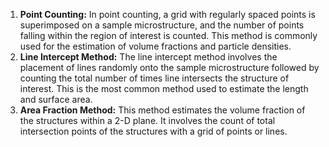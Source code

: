 
1. <b>	Point Counting:</b> In point counting, a grid with regularly spaced points is superimposed on a sample microstructure, and the number of points falling within the region of interest is counted. This method is commonly used for the estimation of volume fractions and particle densities.<br> 
2. <b>Line Intercept Method:</b> The line intercept method involves the placement of lines randomly onto the sample microstructure followed by counting the total number of times line intersects the structure of interest. This is the most common method used to estimate the length and surface area.<br>
3. <b>Area Fraction Method:</b> This method estimates the volume fraction of the structures within a 2-D plane. It involves the count of total intersection points of the structures with a grid of points or lines.
